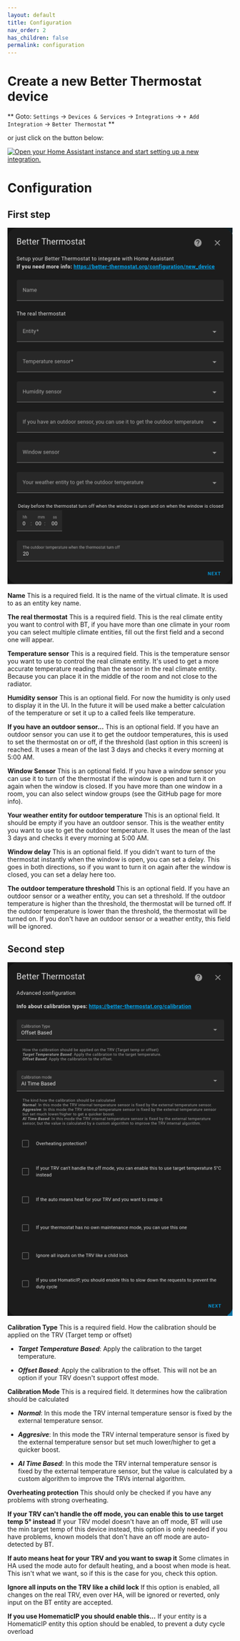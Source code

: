 ```yaml
---
layout: default
title: Configuration
nav_order: 2
has_children: false
permalink: configuration
---
```


# Create a new Better Thermostat device

** Goto: `Settings` -> `Devices & Services` -> `Integrations` -> `+ Add Integration` -> `Better Thermostat` **

or just click on the button below:

<a href="https://my.home-assistant.io/redirect/config_flow_start/?domain=better_thermostat" target="_blank"><img src="https://my.home-assistant.io/badges/config_flow_start.svg" alt="Open your Home Assistant instance and start setting up a new integration." /></a>


# Configuration

## First step

![first step](../../assets/config_1.png)

**Name** This is a required field. It is the name of the virtual climate. It is used to as an entity key name.

**The real thermostat** This is a required field. This is the real climate entity you want to control with BT, if you have more than one climate in your room you can select multiple climate entities, fill out the first field and a second one will appear.

**Temperature sensor** This is a required field. This is the temperature sensor you want to use to control the real climate entity. It's used to get a more accurate temperature reading than the sensor in the real climate entity. Because you can place it in the middle of the room and not close to the radiator.

**Humidity sensor** This is an optional field. For now the humidity is only used to display it in the UI. In the future it will be used make a better calculation of the temperature or set it up to a called feels like temperature.

**If you have an outdoor sensor...** This is an optional field. If you have an outdoor sensor you can use it to get the outdoor temperatures, this is used to set the thermostat on or off, if the threshold (last option in this screen) is reached. It uses a mean of the last 3 days and checks it every morning at 5:00 AM.

**Window Sensor** This is an optional field. If you have a window sensor you can use it to turn of the thermostat if the window is open and turn it on again when the window is closed. If you have more than one window in a room, you can also select window groups (see the GitHub page for more info).

**Your weather entity for outdoor temperature** This is an optional field. It should be empty if you have an outdoor sensor. This is the weather entity you want to use to get the outdoor temperature. It uses the mean of the last 3 days and checks it every morning at 5:00 AM.

**Window delay** This is an optional field. If you didn't want to turn of the thermostat instantly when the window is open, you can set a delay. This goes in both directions, so if you want to turn it on again after the window is closed, you can set a delay here too.

**The outdoor temperature threshold** This is an optional field. If you have an outdoor sensor or a weather entity, you can set a threshold. If the outdoor temperature is higher than the threshold, the thermostat will be turned off. If the outdoor temperature is lower than the threshold, the thermostat will be turned on. If you don't have an outdoor sensor or a weather entity, this field will be ignored.

## Second step

![second step](../../assets/config_2.png)

**Calibration Type** This is a required field. How the calibration should be applied on the TRV (Target temp or offset)

- ***Target Temperature Based***: Apply the calibration to the target temperature.

- ***Offset Based***: Apply the calibration to the offset. This will not be an option if your TRV doesn't support offest mode.



**Calibration Mode**  This is a required field. It determines how the calibration should be calculated

- ***Normal***: In this mode the TRV internal temperature sensor is fixed by the external temperature sensor.

- ***Aggresive***: In this mode the TRV internal temperature sensor is fixed by the external temperature sensor but set much lower/higher to get a quicker boost.

- ***AI Time Based***: In this mode the TRV internal temperature sensor is fixed by the external temperature sensor, but the value is calculated by a custom algorithm to improve the TRVs internal algorithm.


**Overheating protection** This should only be checked if you have any problems with strong overheating.

**If your TRV can't handle the off mode, you can enable this to use target temp 5° instead** If your TRV model doesn't have an off mode, BT will use the min target temp of this device instead, this option is only needed if you have problems, known models that don't have an off mode are auto-detected by BT.

**If auto means heat for your TRV and you want to swap it** Some climates in HA used the mode auto for default heating, and a boost when mode is heat. This isn't what we want, so if this is the case for you, check this option.

**Ignore all inputs on the TRV like a child lock** If this option is enabled, all changes on the real TRV, even over HA, will be ignored or reverted, only input on the BT entity are accepted.

**If you use HomematicIP you should enable this...** If your entity is a HomematicIP entity this option should be enabled, to prevent a duty cycle overload
